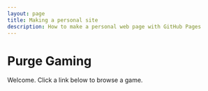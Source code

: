```yaml
---
layout: page
title: Making a personal site
description: How to make a personal web page with GitHub Pages
---
```


# Purge Gaming

Welcome. Click a link below to browse a game.
